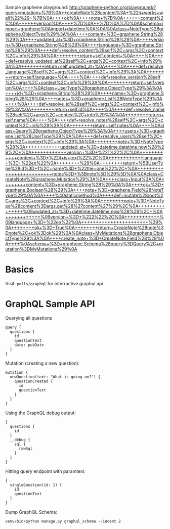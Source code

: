 Sample graphene playground:
http://graphene-python.org/playground/?query=mutation+%7B%0A++createNote%28content%3A+%22it+works+well%22%29+%7B%0A++++ok%0A++++note+%7B%0A++++++content%2C%0A++++++version%0A++++%7D%0A++%7D%0A%7D%0A&schema=import+graphene%0Aimport+datetime%0A%0A%0Aclass+NoteType%28graphene.ObjectType%29%3A%0A++++content+%3D+graphene.String%28%29%0A++++updated_at+%3D+graphene.String%28%29%0A++++version+%3D+graphene.String%28%29%0A++++language+%3D+graphene.String%28%29%0A++++def+resolve_content%28self%2C+args%2C+context%2C+info%29%3A%0A++++++++return+self.content+%0A++++%0A++++def+resolve_updated_at%28self%2C+args%2C+context%2C+info%29%3A%0A++++++++return+self.updated_at+%0A++++%0A++++def+resolve_language%28self%2C+args%2C+context%2C+info%29%3A%0A++++++++return+self.language+%0A++++%0A++++def+resolve_version%28self%2C+args%2C+context%2C+info%29%3A%0A++++++++return+self.version%0A++++%0Aclass+UserType%28graphene.ObjectType%29%3A%0A++++id+%3D+graphene.String%28%29%0A++++name+%3D+graphene.String%28%29%0A++++notes+%3D+graphene.List%28NoteType%29%0A++++%0A++++def+resolve_id%28self%2C+args%2C+context%2C+info%29%3A%0A++++++++return+self.id%0A++++%0A++++def+resolve_name%28self%2C+args%2C+context%2C+info%29%3A%0A++++++++return+self.name%0A++++%0A++++def+resolve_notes%28self%2C+args%2C+context%2C+info%29%3A%0A++++++++return+self.notes%0A++++%0Aclass+Query%28graphene.ObjectType%29%3A%0A++++users+%3D+graphene.List%28UserType%29%0A%0A++++def+resolve_users%28self%2C+args%2C+context%2C+info%29%3A%0A++++++++note+%3D+NoteType%28%0A++++++++++++updated_at+%3D+datetime.datetime.now%28%29%2C+%0A++++++++++++version+%3D+%221%22%2C%0A++++++++++++content+%3D+%22it+is+text%22%2C%0A++++++++++++language+%3D+%22en%22%0A++++++++%29%0A++++++++return+%5BUserType%28id%3D+1%2C+name%3D+%22the+one%22%2C+%0A+++++++++++++++++++++++++notes%3D+%5Bnote%5D%29%5D%0A%0Aclass+CreateNote%28graphene.Mutation%29%3A%0A++++class+Input%3A%0A++++++++content+%3D+graphene.String%28%29%0A%0A++++ok+%3D+graphene.Boolean%28%29%0A++++note+%3D+graphene.Field%28NoteType%29%0A%0A++++%40staticmethod%0A++++def+mutate%28root%2C+args%2C+context%2C+info%29%3A%0A++++++++note+%3D+NoteType%28content%3Dargs.get%28%27content%27%29%2C%0A+++++++++++++++%09updated_at+%3D+datetime.datetime.now%28%29%2C+%0A++++++++++++%09version+%3D+%222%22%2C%0A++++++++++++%09language+%3D+%22en%22%0A+++++++++++++++++++++++%29%0A++++++++ok+%3D+True%0A++++++++return+CreateNote%28note%3Dnote%2C+ok%3Dok%29%0A%0Aclass+MyMutations%28graphene.ObjectType%29%3A%0A++++create_note+%3D+CreateNote.Field%28%29%0A++++%0Aschema+%3D+graphene.Schema%28query%3DQuery%2C+mutation%3DMyMutations%29%0A

# Basics

Visit: `polls/graphql` for interractive graphql api


# GraphQL Sample API

Querying all questions
```
query {
  questions {
    id
    questionText
    date: pubDate
  }
}
```

Mutation (creating a new question):
```
mutation {
  newQuestion(text: "What is going on?") {
    questionCreated {
      id
      questionText
    }
  }
}
```

Using the GraphQL debug output:
```
{
  questions {
    id
  }
  __debug {
    sql {
      rawSql
    }
  }
}
```

Hitting query endpoint with paramters
```
{
  singleQuestion(id: 1) {
    id
    questionText
  }
}
```

Dump GraphQL Schema:
```
venv/bin/python manage.py graphql_schema --indent 2
```
